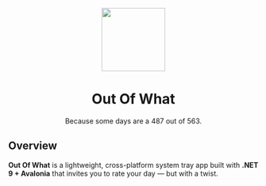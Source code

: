 <p align="center">
  <img width="128" align="center" src="assets/icon.png">
</p>
<h1 align="center">
  Out Of What
</h1>
<p align="center">
  Because some days are a 487 out of 563.
</p>

## Overview

**Out Of What** is a lightweight, cross-platform system tray app built with **.NET 9 + Avalonia** that invites you to rate your day — but with a twist.  
